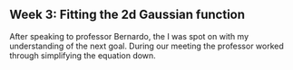 ## Week 3: Fitting the 2d Gaussian function

After speaking to professor Bernardo, the I was spot on with my understanding of the next goal. During our meeting the professor worked through simplifying the equation down. 

